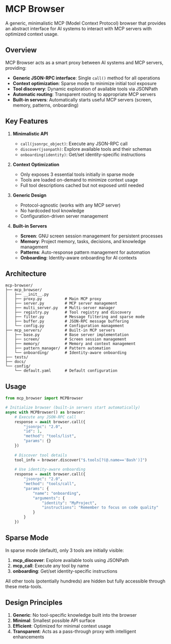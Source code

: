 # MCP Browser

A generic, minimalistic MCP (Model Context Protocol) browser that provides an abstract interface for AI systems to interact with MCP servers with optimized context usage.

## Overview

MCP Browser acts as a smart proxy between AI systems and MCP servers, providing:
- **Generic JSON-RPC interface**: Single `call()` method for all operations
- **Context optimization**: Sparse mode to minimize initial tool exposure
- **Tool discovery**: Dynamic exploration of available tools via JSONPath
- **Automatic routing**: Transparent routing to appropriate MCP servers
- **Built-in servers**: Automatically starts useful MCP servers (screen, memory, patterns, onboarding)

## Key Features

1. **Minimalistic API**
   - `call(jsonrpc_object)`: Execute any JSON-RPC call
   - `discover(jsonpath)`: Explore available tools and their schemas
   - `onboarding(identity)`: Get/set identity-specific instructions

2. **Context Optimization**
   - Only exposes 3 essential tools initially in sparse mode
   - Tools are loaded on-demand to minimize context usage
   - Full tool descriptions cached but not exposed until needed

3. **Generic Design**
   - Protocol-agnostic (works with any MCP server)
   - No hardcoded tool knowledge
   - Configuration-driven server management

4. **Built-in Servers**
   - **Screen**: GNU screen session management for persistent processes
   - **Memory**: Project memory, tasks, decisions, and knowledge management
   - **Patterns**: Auto-response pattern management for automation
   - **Onboarding**: Identity-aware onboarding for AI contexts

## Architecture

```
mcp-browser/
├── mcp_browser/
│   ├── __init__.py
│   ├── proxy.py          # Main MCP proxy
│   ├── server.py         # MCP server management
│   ├── multi_server.py   # Multi-server manager
│   ├── registry.py       # Tool registry and discovery
│   ├── filter.py         # Message filtering and sparse mode
│   ├── buffer.py         # JSON-RPC message buffering
│   └── config.py         # Configuration management
├── mcp_servers/          # Built-in MCP servers
│   ├── base.py           # Base server implementation
│   ├── screen/           # Screen session management
│   ├── memory/           # Memory and context management
│   ├── pattern_manager/  # Pattern automation
│   └── onboarding/       # Identity-aware onboarding
├── tests/
├── docs/
└── config/
    └── default.yaml      # Default configuration
```

## Usage

```python
from mcp_browser import MCPBrowser

# Initialize browser (built-in servers start automatically)
async with MCPBrowser() as browser:
    # Execute any JSON-RPC call
    response = await browser.call({
        "jsonrpc": "2.0",
        "id": 1,
        "method": "tools/list",
        "params": {}
    })
    
    # Discover tool details
    tool_info = browser.discover("$.tools[?(@.name=='Bash')]")
    
    # Use identity-aware onboarding
    response = await browser.call({
        "jsonrpc": "2.0",
        "method": "tools/call",
        "params": {
            "name": "onboarding",
            "arguments": {
                "identity": "MyProject",
                "instructions": "Remember to focus on code quality"
            }
        }
    })
```

## Sparse Mode

In sparse mode (default), only 3 tools are initially visible:
1. **mcp_discover**: Explore available tools using JSONPath
2. **mcp_call**: Execute any tool by name
3. **onboarding**: Get/set identity-specific instructions

All other tools (potentially hundreds) are hidden but fully accessible through these meta-tools.

## Design Principles

1. **Generic**: No tool-specific knowledge built into the browser
2. **Minimal**: Smallest possible API surface
3. **Efficient**: Optimized for minimal context usage
4. **Transparent**: Acts as a pass-through proxy with intelligent enhancements